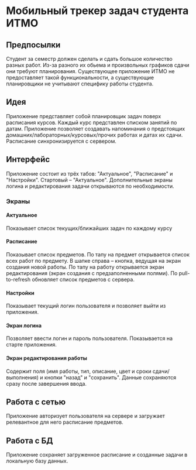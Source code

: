# Мобильный трекер задач студента ИТМО

## Предпосылки

Студент за семестр должен сделать и сдать большое количество разных работ. Из-за разного их обьема и произвольных графиков сдачи они требуют планирования. Существующее приложение ИТМО не предоставляет такой функциональности, а существующие планировщики не учитывают специфику работы студента.

## Идея

Приложение представляет собой планировщик задач поверх расписания курсов. Каждый курс представлен списком занятий по датам. Приложение позволяет создавать напоминания о предстоящих домашних/лабораторных/курсовых/прочих работах и датах их сдачи. Расписание синхронизируется с сервером.

## Интерфейс

Приложение состоит из трёх табов: "Актуальное", "Расписание" и "Настройки". Стартовый – "Актуальное".  Дополнительные экраны логина и редактирования задачи открываются по необходимости.

### Экраны

#### Актуальное

Показывает список текущих/ближайших задач по каждому курсу

#### Расписание

Показывает список предметов. По тапу на предмет открывается список всех работ по предмету. В шапке справа – кнопка, ведущая на экран создания новой работы. По тапу на работу открывается экран редактирования (экран создания с предзаполненными полями). По pull-to-refresh обновляет список предметов с сервера.

#### Настройки

Показывает текущий логин пользователя и позволяет выйти из приложения.

#### Экран логина

Позволяет ввести логин и пароль пользователя. Показывается на старте приложения.

#### Экран редактирования работы

Содержит поля (имя работы, тип, описание, цвет и сроки сдачи/выполнения) и кнопки "назад" и "сохранить". Данные сохраняются сразу после завершения ввода.

## Работа с сетью

Приложение авторизует пользователя на сервере и загружает релевантное для него расписание предметов.

## Работа с БД

Приложение сохраняет загруженное расписание и созданные задачи в локальную базу данных.
